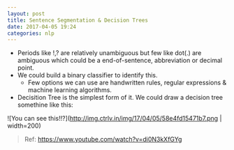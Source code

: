 ```yaml
---
layout: post
title: Sentence Segmentation & Decision Trees
date: 2017-04-05 19:24
categories: nlp
---
```


- Periods like !,? are relatively unambiguous but few like dot(.) are ambiguous which could be a end-of-sentence, abbreviation or decimal point.
- We could build a binary classifier to identify this.
    - Few options we can use are handwritten rules, regular expressions & machine learning algorithms.
- Decisition Tree is the simplest form of it. We could draw a decision tree somethine like this:
    
![You can see this!!?](http://img.ctrlv.in/img/17/04/05/58e4fd15471b7.png | width=200)


> Ref: https://www.youtube.com/watch?v=di0N3kXfGYg